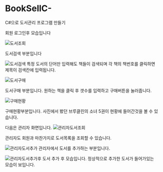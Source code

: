 # BookSellC-
C#으로 도서관리 프로그램 만들기

회원 로그인후 모습입니다

![도서조회](https://user-images.githubusercontent.com/101082700/207525346-53cf04a9-34e4-4cc3-91f9-dee650cb2b7c.png)

도서검색 부분입니다

![도서검색](https://user-images.githubusercontent.com/101082700/207525640-5ee37242-c358-44de-90c7-9c1297bf9d06.png)
특정 도서의 단어만 입력해도 책들이 검색되며 각 책의 책번호를 클릭하면 제목이 검색칸에 입력됩니다.

![도서구매](https://user-images.githubusercontent.com/101082700/207525972-9e31b510-cfda-4e27-9ce7-f3aa428b84cc.png)

도서구매 부분입니다. 원하는 책을 클릭 후 갯수를 입력하고 구매버튼을 눌러줍니다.

![구매현황](https://user-images.githubusercontent.com/101082700/207526213-e32199dc-6e60-44f6-8dac-124cd2699094.png)

구매현황부분입니다. 사진에서 봤던 브루클린의 소녀 5권이 현황에 들어간것을 볼 수 있습니다.

다음은 관리자 화면입니다.
![관리자도서조회](https://user-images.githubusercontent.com/101082700/207526479-0b5e2579-034d-49f4-8306-c92dcdf16445.png)

관리자도 회원과 마찬가지로 도서목록을 조회할 수 있습니다.

![관리자도서추가](https://user-images.githubusercontent.com/101082700/207526919-8f57dafb-4fad-4772-bb46-d06b0718708c.png)
관리자에서 도서를 추가하는 부분입니다.

![관리자도서추가후](https://user-images.githubusercontent.com/101082700/207527187-31a128b5-d665-4ede-8010-ca70bafada45.png)
도서 추가 후 모습입니다. 정상적으로 추가한 도서가 들어가있는 모습이 보입니다.

